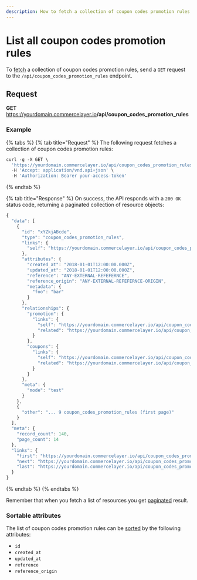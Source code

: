 ```yaml
---
description: How to fetch a collection of coupon codes promotion rules via API
---
```


# List all coupon codes promotion rules

To <a href="https://docs.commercelayer.io/developers/fetching-resources" target="_blank">fetch</a> a collection of coupon codes promotion rules, send a `GET` request to the `/api/coupon_codes_promotion_rules` endpoint.

## Request

**GET** https://yourdomain.commercelayer.io<b>/api/coupon_codes_promotion_rules</b>

### **Example**

{% tabs %}
{% tab title="Request" %}
The following request fetches a collection of coupon codes promotion rules:

```javascript
curl -g -X GET \
  'https://yourdomain.commercelayer.io/api/coupon_codes_promotion_rules/' \
  -H 'Accept: application/vnd.api+json' \
  -H 'Authorization: Bearer your-access-token'
```
{% endtab %}

{% tab title="Response" %}
On success, the API responds with a `200 OK` status code, returning a paginated collection of resource objects:

```javascript
{
  "data": [
    {
      "id": "xYZkjABcde",
      "type": "coupon_codes_promotion_rules",
      "links": {
        "self": "https://yourdomain.commercelayer.io/api/coupon_codes_promotion_rules/xYZkjABcde"
      },
      "attributes": {
        "created_at": "2018-01-01T12:00:00.000Z",
        "updated_at": "2018-01-01T12:00:00.000Z",
        "reference": "ANY-EXTERNAL-REFEFERNCE",
        "reference_origin": "ANY-EXTERNAL-REFEFERNCE-ORIGIN",
        "metadata": {
          "foo": "bar"
        }
      },
      "relationships": {
        "promotion": {
          "links": {
            "self": "https://yourdomain.commercelayer.io/api/coupon_codes_promotion_rules/xYZkjABcde/relationships/promotion",
            "related": "https://yourdomain.commercelayer.io/api/coupon_codes_promotion_rules/xYZkjABcde/promotion"
          }
        },
        "coupons": {
          "links": {
            "self": "https://yourdomain.commercelayer.io/api/coupon_codes_promotion_rules/xYZkjABcde/relationships/coupons",
            "related": "https://yourdomain.commercelayer.io/api/coupon_codes_promotion_rules/xYZkjABcde/coupons"
          }
        }
      },
      "meta": {
        "mode": "test"
      }
    },
    {
      "other": "... 9 coupon_codes_promotion_rules (first page)"
    }
  ],
  "meta": {
    "record_count": 140,
    "page_count": 14
  },
  "links": {
    "first": "https://yourdomain.commercelayer.io/api/coupon_codes_promotion_rules?page[number]=1&page[size]=10",
    "next": "https://yourdomain.commercelayer.io/api/coupon_codes_promotion_rules?page[number]=2&page[size]=10",
    "last": "https://yourdomain.commercelayer.io/api/coupon_codes_promotion_rules?page[number]=14&page[size]=10"
  }
}
```
{% endtab %}
{% endtabs %}

Remember that when you fetch a list of resources you get <a href="https://docs.commercelayer.io/developers/pagination" target="_blank">paginated</a> result.

### Sortable attributes

The list of coupon codes promotion rules can be <a href="https://docs.commercelayer.io/developers/sorting-results" target="_blank">sorted</a> by the following attributes:

* `id`
* `created_at`
* `updated_at`
* `reference`
* `reference_origin`

